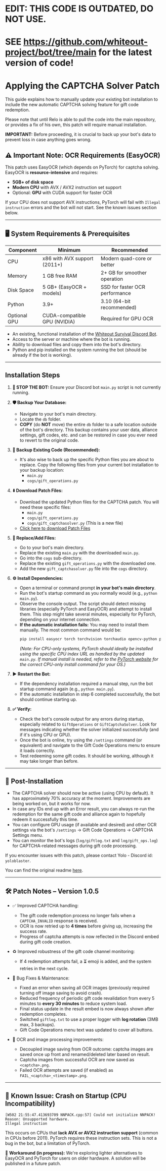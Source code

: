 # EDIT: THIS CODE IS OUTDATED, DO NOT USE.
# SEE https://github.com/whiteout-project/bot/tree/main for the latest version of code!

# Applying the CAPTCHA Solver Patch

This guide explains how to manually update your existing bot installation to include the new automatic CAPTCHA solving feature for gift code redemption.

Please note that until Relo is able to pull the code into the main repository, or provides a fix of his own, this patch will require manual installation.

**IMPORTANT:** Before proceeding, it is crucial to back up your bot's data to prevent loss in case anything goes wrong.

## ⚠️ Important Note: OCR Requirements (EasyOCR)

This patch uses EasyOCR (which depends on PyTorch) for captcha solving. EasyOCR is **resource-intensive** and requires:

- **5GB+ of disk space**
- **Modern CPU** with AVX / AVX2 instruction set support
- Optional: **GPU** with CUDA support for faster OCR

If your CPU does not support AVX instructions, PyTorch will fail with `Illegal instruction` errors and the bot will not start. See the known issues section below.

---

## 🖥️ System Requirements & Prerequisites

| Component     | Minimum                        | Recommended                      |
|---------------|--------------------------------|----------------------------------|
| CPU           | x86 with AVX support (2011+)   | Modern quad-core or better       |
| Memory        | 1 GB free RAM                  | 2+ GB for smoother operation     |
| Disk Space    | 5 GB+ (EasyOCR + models)       | SSD for faster OCR performance   |
| Python        | 3.9+                           | 3.10 (64-bit recommended)        |
| Optional GPU  | CUDA-compatible GPU (NVIDIA)   | Required for GPU OCR             |

*   An existing, functional installation of the [Whiteout Survival Discord Bot](https://github.com/Reloisback/Whiteout-Survival-Discord-Bot).
*   Access to the server or machine where the bot is running.
*   Ability to download files and copy them into the bot's directory.
*   Python and pip installed on the system running the bot (should be already if the bot is working).

---

## Installation Steps

1.  **🛑 STOP THE BOT:** Ensure your Discord bot `main.py` script is not currently running.

2.  **🛡️ Backup Your Database:**
    *   Navigate to your bot's main directory.
    *   Locate the `db` folder.
    *   **COPY** (do **NOT** move) the entire `db` folder to a safe location outside of the bot's directory. This backup contains your user data, alliance settings, gift codes, etc. and can be restored in case you ever need to revert to the original code.

3.  **💾 Backup Existing Code (Recommended):**
    *   It's also wise to back up the specific Python files you are about to replace. Copy the following files from your current bot installation to your backup location:
        *   `main.py`
        *   `cogs/gift_operations.py`

4.  **⬇️ Download Patch Files:**
    *   Download the updated Python files for the CAPTCHA patch. You will need these specific files:
        *   `main.py`
        *   `cogs/gift_operations.py`
        *   `cogs/gift_captchasolver.py` (This is a new file)
    *   [Click here to download Patch Files](https://github.com/justncodes/Whiteout-Survival-Discord-Bot/releases/download/v1.0.5/1.0.5-Gift-Code-OCR.zip)

5.  **🔄 Replace/Add Files:**
    *   Go to your bot's main directory.
    *   Replace the existing `main.py` with the downloaded `main.py`.
    *   Go into the `cogs` sub-directory.
    *   Replace the existing `gift_operations.py` with the downloaded one.
    *   Add the new `gift_captchasolver.py` file into the `cogs` directory.

6.  **⚙️ Install Dependencies:**
    *   Open a terminal or command prompt **in your bot's main directory**.
    *   Run the bot's startup command as you normally would (e.g., `python main.py`).
    *   Observe the console output. The script should detect missing libraries (especially PyTorch and EasyOCR) and attempt to install them. This step might take several minutes, especially for PyTorch, depending on your internet connection.
    *   **If the automatic installation fails:** You may need to install them manually. The most common command would be:
        ```bash
        pip install easyocr torch torchvision torchaudio opencv-python pillow numpy PyYAML scipy
        ```
        *(Note: For CPU-only systems, PyTorch should ideally be installed using the specific CPU index URL as handled by the updated `main.py`. If manual install is needed, refer to the [PyTorch website](https://pytorch.org/get-started/locally/) for the correct CPU-only install command for your OS.)*

7.  **▶️ Restart the Bot:**
    *   If the dependency installation required a manual step, run the bot startup command again (e.g., `python main.py`).
    *   If the automatic installation in step 6 completed successfully, the bot should continue starting up.

8.  **✅ Verify:**
    *   Check the bot's console output for any errors during startup, especially related to `GiftOperations` or `GiftCaptchaSolver`. Look for messages indicating whether the solver initialized successfully (and if it's using CPU or GPU).
    *   Once the bot is online, try using the `/settings` command (or equivalent) and navigate to the Gift Code Operations menu to ensure it loads correctly.
    *   Test redeeming some gift codes. It should be working, although it may take longer than before.

---

## 🧹 Post-Installation

*   The CAPTCHA solver should now be active (using CPU by default). It has approximately 70% accuracy at the moment. Improvements are being worked on, but it works for now.
*   In case any IDs end up with an Error result, you can always re-run the redemption for the same gift code and alliance again to hopefully redeem it successfully this time.
*   You can configure GPU usage (if available and desired) and other OCR settings via the bot's `/settings` -> Gift Code Operations -> CAPTCHA Settings menu.
*   You can monitor the bot's logs (`log/giftlog.txt` and `log/gift_ops.log`) for CAPTCHA-related messages during gift code processing.

If you encounter issues with this patch, please contact Yolo - Discord id: `yoloblaster`.

You can find the original readme [here](https://github.com/Reloisback/Whiteout-Survival-Discord-Bot/blob/main/README.md).

---

## 🛠️ Patch Notes – Version 1.0.5

- ✅ Improved CAPTCHA handling:
  - The gift code redemption process no longer fails when a `CAPTCHA_INVALID` response is received.
  - OCR is now retried up to **4 times** before giving up, increasing the success rate.
  - Progress of captcha attempts is now reflected in the Discord embed during gift code creation.
  
- ♻️ Improved robustness of the gift code channel monitoring:
  - If 4 redemption attempts fail, a ⏳ emoji is added, and the system retries in the next cycle.

- 🧹 Bug Fixes & Maintenance:
  - Fixed an error when saving all OCR images (previously required turning off image saving to avoid crash).
  - Reduced frequency of periodic gift code revalidation from every 5 minutes to **every 30 minutes** to reduce system load.
  - Final status update in the result embed is now always shown after redemption completes.
  - Switched `giftlog.txt` to use a proper logger with **log rotation** (3MB max, 3 backups).
  - Gift Code Operations menu text was updated to cover all buttons.

- 🧠 OCR and image processing improvements:
  - Decoupled image saving from OCR outcome: captcha images are saved once up front and renamed/deleted later based on result.
  - Captcha images from successful OCR are now saved as `<captcha>.png`.
  - Failed OCR attempts are saved (if enabled) as `FAIL_<captcha>_<timestamp>.png`.

---

## 🐛 Known Issue: Crash on Startup (CPU Incompatibility)

```
[W502 21:55:47.413693709 NNPACK.cpp:57] Could not initialize NNPACK! Reason: Unsupported hardware.
Illegal instruction
```

This occurs on CPUs that **lack AVX or AVX2 instruction support** (common in CPUs before 2011). PyTorch requires these instruction sets. This is not a bug in the bot, but a limitation of PyTorch.

📌 **Workaround (in progress):**
We're exploring lighter alternatives to EasyOCR and PyTorch for users on older hardware. A solution will be published in a future patch.
